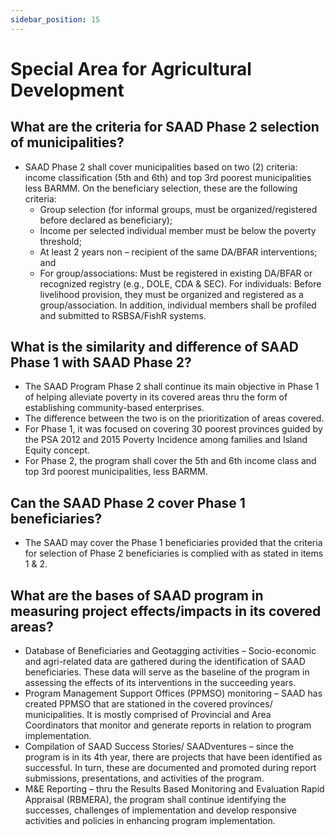 ```yaml
---
sidebar_position: 15
---
```


# Special Area for Agricultural Development


## What are the criteria for SAAD Phase 2 selection of municipalities?

- SAAD Phase 2 shall cover municipalities based on two (2) criteria: income classification (5th and 6th) and top 3rd poorest municipalities less BARMM. On the beneficiary selection, these are the following criteria:
  - Group selection (for informal groups, must be organized/registered before declared as beneficiary);
  - Income per selected individual member must be below the poverty threshold;
  - At least 2 years non – recipient of the same DA/BFAR interventions; and
  - For group/associations: Must be registered in existing DA/BFAR or recognized registry (e.g., DOLE, CDA & SEC). For individuals: Before livelihood provision, they must be organized and registered as a group/association. In addition, individual members shall be profiled and submitted to RSBSA/FishR systems.

## What is the similarity and difference of SAAD Phase 1 with SAAD Phase 2?

- The SAAD Program Phase 2 shall continue its main objective in Phase 1 of helping alleviate poverty in its covered areas thru the form of establishing community-based enterprises.
- The difference between the two is on the prioritization of areas covered.
- For Phase 1, it was focused on covering 30 poorest provinces guided by the PSA 2012 and 2015 Poverty Incidence among families and Island Equity concept.
- For Phase 2, the program shall cover the 5th and 6th income class and top 3rd poorest municipalities, less BARMM.


## Can the SAAD Phase 2 cover Phase 1 beneficiaries?

- The SAAD may cover the Phase 1 beneficiaries provided that the criteria for selection of Phase 2 beneficiaries is complied with as stated in items 1 & 2.

## What are the bases of SAAD program in measuring project effects/impacts in its covered areas?

- Database of Beneficiaries and Geotagging activities – Socio-economic and agri-related data are gathered during the identification of SAAD beneficiaries. These data will serve as the baseline of the program in assessing the effects of its interventions in the succeeding years.
- Program Management Support Offices (PPMSO) monitoring – SAAD has created PPMSO that are stationed in the covered provinces/ municipalities. It is mostly comprised of Provincial and Area Coordinators that monitor and generate reports in relation to program implementation.
- Compilation of SAAD Success Stories/ SAADventures – since the program is in its 4th year, there are projects that have been identified as successful. In turn, these are documented and promoted during report submissions, presentations, and activities of the program.
- M&E Reporting – thru the Results Based Monitoring and Evaluation Rapid Appraisal (RBMERA), the program shall continue identifying the successes, challenges of implementation and develop responsive activities and policies in enhancing program implementation.

